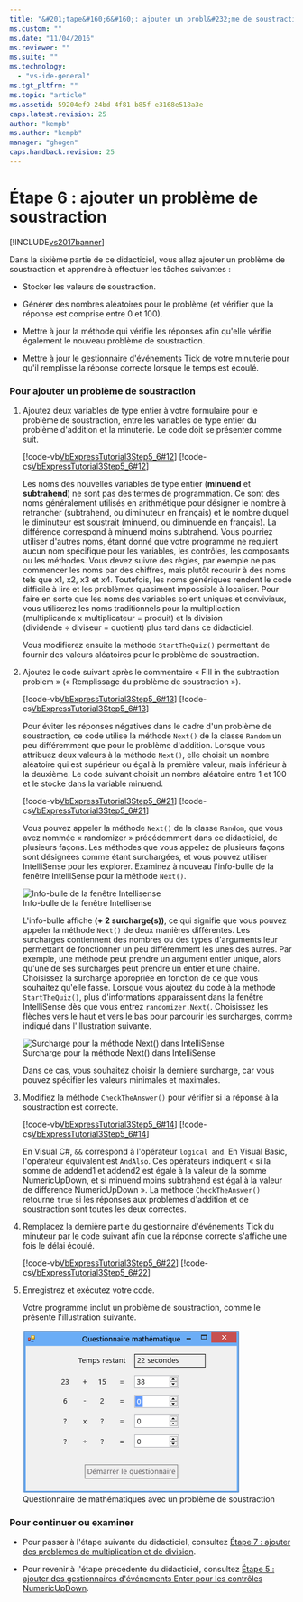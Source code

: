 ```yaml
---
title: "&#201;tape&#160;6&#160;: ajouter un probl&#232;me de soustraction | Microsoft Docs"
ms.custom: ""
ms.date: "11/04/2016"
ms.reviewer: ""
ms.suite: ""
ms.technology: 
  - "vs-ide-general"
ms.tgt_pltfrm: ""
ms.topic: "article"
ms.assetid: 59204ef9-24bd-4f81-b85f-e3168e518a3e
caps.latest.revision: 25
author: "kempb"
ms.author: "kempb"
manager: "ghogen"
caps.handback.revision: 25
---
```

# &#201;tape&#160;6&#160;: ajouter un probl&#232;me de soustraction
[!INCLUDE[vs2017banner](../code-quality/includes/vs2017banner.md)]

Dans la sixième partie de ce didacticiel, vous allez ajouter un problème de soustraction et apprendre à effectuer les tâches suivantes :  
  
-   Stocker les valeurs de soustraction.  
  
-   Générer des nombres aléatoires pour le problème \(et vérifier que la réponse est comprise entre 0 et 100\).  
  
-   Mettre à jour la méthode qui vérifie les réponses afin qu'elle vérifie également le nouveau problème de soustraction.  
  
-   Mettre à jour le gestionnaire d'événements Tick de votre minuterie pour qu'il remplisse la réponse correcte lorsque le temps est écoulé.  
  
### Pour ajouter un problème de soustraction  
  
1.  Ajoutez deux variables de type entier à votre formulaire pour le problème de soustraction, entre les variables de type entier du problème d'addition et la minuterie.  Le code doit se présenter comme suit.  
  
     [!code-vb[VbExpressTutorial3Step5_6#12](../ide/codesnippet/VisualBasic/step-6-add-a-subtraction-problem_1.vb)]
     [!code-cs[VbExpressTutorial3Step5_6#12](../ide/codesnippet/CSharp/step-6-add-a-subtraction-problem_1.cs)]  
  
     Les noms des nouvelles variables de type entier \(**minuend** et **subtrahend**\) ne sont pas des termes de programmation.  Ce sont des noms généralement utilisés en arithmétique pour désigner le nombre à retrancher \(subtrahend, ou diminuteur en français\) et le nombre duquel le diminuteur est soustrait \(minuend, ou diminuende en français\).  La différence correspond à minuend moins subtrahend.  Vous pourriez utiliser d'autres noms, étant donné que votre programme ne requiert aucun nom spécifique pour les variables, les contrôles, les composants ou les méthodes.  Vous devez suivre des règles, par exemple ne pas commencer les noms par des chiffres, mais plutôt recourir à des noms tels que x1, x2, x3 et x4.  Toutefois, les noms génériques rendent le code difficile à lire et les problèmes quasiment impossible à localiser.  Pour faire en sorte que les noms des variables soient uniques et conviviaux, vous utiliserez les noms traditionnels pour la multiplication \(multiplicande x multiplicateur \= produit\) et la division \(dividende ÷ diviseur \= quotient\) plus tard dans ce didacticiel.  
  
     Vous modifierez ensuite la méthode `StartTheQuiz()` permettant de fournir des valeurs aléatoires pour le problème de soustraction.  
  
2.  Ajoutez le code suivant après le commentaire « Fill in the subtraction problem » \(« Remplissage du problème de soustraction »\).  
  
     [!code-vb[VbExpressTutorial3Step5_6#13](../ide/codesnippet/VisualBasic/step-6-add-a-subtraction-problem_2.vb)]
     [!code-cs[VbExpressTutorial3Step5_6#13](../ide/codesnippet/CSharp/step-6-add-a-subtraction-problem_2.cs)]  
  
     Pour éviter les réponses négatives dans le cadre d'un problème de soustraction, ce code utilise la méthode `Next()` de la classe `Random` un peu différemment que pour le problème d'addition.  Lorsque vous attribuez deux valeurs à la méthode `Next()`, elle choisit un nombre aléatoire qui est supérieur ou égal à la première valeur, mais inférieur à la deuxième.  Le code suivant choisit un nombre aléatoire entre 1 et 100 et le stocke dans la variable minuend.  
  
     [!code-vb[VbExpressTutorial3Step5_6#21](../ide/codesnippet/VisualBasic/step-6-add-a-subtraction-problem_3.vb)]
     [!code-cs[VbExpressTutorial3Step5_6#21](../ide/codesnippet/CSharp/step-6-add-a-subtraction-problem_3.cs)]  
  
     Vous pouvez appeler la méthode `Next()` de la classe `Random`, que vous avez nommée « randomizer » précédemment dans ce didacticiel, de plusieurs façons.  Les méthodes que vous appelez de plusieurs façons sont désignées comme étant surchargées, et vous pouvez utiliser IntelliSense pour les explorer.  Examinez à nouveau l'info\-bulle de la fenêtre IntelliSense pour la méthode `Next()`.  
  
     ![Info&#45;bulle de la fenêtre Intellisense](../ide/media/express_overloads.png "Express\_Overloads")  
Info\-bulle de la fenêtre Intellisense  
  
     L'info\-bulle affiche **\(\+ 2 surcharge\(s\)\)**, ce qui signifie que vous pouvez appeler la méthode `Next()` de deux manières différentes.  Les surcharges contiennent des nombres ou des types d'arguments leur permettant de fonctionner un peu différemment les unes des autres.  Par exemple, une méthode peut prendre un argument entier unique, alors qu'une de ses surcharges peut prendre un entier et une chaîne.  Choisissez la surcharge appropriée en fonction de ce que vous souhaitez qu'elle fasse.  Lorsque vous ajoutez du code à la méthode `StartTheQuiz()`, plus d'informations apparaissent dans la fenêtre IntelliSense dès que vous entrez `randomizer.Next(`.  Choisissez les flèches vers le haut et vers le bas pour parcourir les surcharges, comme indiqué dans l'illustration suivante.  
  
     ![Surcharge pour la méthode Next&#40;&#41; dans IntelliSense](../ide/media/express_nextoverload.png "Express\_NextOverload")  
Surcharge pour la méthode Next\(\) dans IntelliSense  
  
     Dans ce cas, vous souhaitez choisir la dernière surcharge, car vous pouvez spécifier les valeurs minimales et maximales.  
  
3.  Modifiez la méthode `CheckTheAnswer()` pour vérifier si la réponse à la soustraction est correcte.  
  
     [!code-vb[VbExpressTutorial3Step5_6#14](../ide/codesnippet/VisualBasic/step-6-add-a-subtraction-problem_4.vb)]
     [!code-cs[VbExpressTutorial3Step5_6#14](../ide/codesnippet/CSharp/step-6-add-a-subtraction-problem_4.cs)]  
  
     En Visual C\#, `&&` correspond à l'opérateur `logical and`.  En Visual Basic, l'opérateur équivalent est `AndAlso`.  Ces opérateurs indiquent « si la somme de addend1 et addend2 est égale à la valeur de la somme NumericUpDown, et si minuend moins subtrahend est égal à la valeur de difference NumericUpDown ». La méthode `CheckTheAnswer()` retourne `true` si les réponses aux problèmes d'addition et de soustraction sont toutes les deux correctes.  
  
4.  Remplacez la dernière partie du gestionnaire d'événements Tick du minuteur par le code suivant afin que la réponse correcte s'affiche une fois le délai écoulé.  
  
     [!code-vb[VbExpressTutorial3Step5_6#22](../ide/codesnippet/VisualBasic/step-6-add-a-subtraction-problem_5.vb)]
     [!code-cs[VbExpressTutorial3Step5_6#22](../ide/codesnippet/CSharp/step-6-add-a-subtraction-problem_5.cs)]  
  
5.  Enregistrez et exécutez votre code.  
  
     Votre programme inclut un problème de soustraction, comme le présente l'illustration suivante.  
  
     ![Questionnaire mathématique avec problème de soustraction](../ide/media/express_addsubtract.png "Express\_AddSubtract")  
Questionnaire de mathématiques avec un problème de soustraction  
  
### Pour continuer ou examiner  
  
-   Pour passer à l'étape suivante du didacticiel, consultez [Étape 7 : ajouter des problèmes de multiplication et de division](../Topic/Step%207:%20Add%20Multiplication%20and%20Division%20Problems.md).  
  
-   Pour revenir à l'étape précédente du didacticiel, consultez [Étape 5 : ajouter des gestionnaires d'événements Enter pour les contrôles NumericUpDown](../Topic/Step%205:%20Add%20Enter%20Event%20Handlers%20for%20the%20NumericUpDown%20Controls.md).